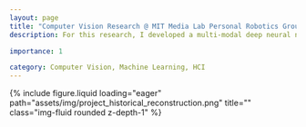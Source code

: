 ```yaml
---
layout: page
title: "Computer Vision Research @ MIT Media Lab Personal Robotics Group"
description: For this research, I developed a multi-modal deep neural network for Dyadic Affect Analysis in Parent-child multi-modal interaction in order to enhance the performance of a speech-recognition-based model. I integrated yolov5 and DeepFace to differentiate parent versus child for accurate attention estimation (95% accuracy) and built pipeline to analyze emotions and nonverbal cues during dyadic interaction. I wrote the first-author paper "Denoising Triadic Interactions for Agent Interjection Analysis" (submitted to ICMI 2024).

importance: 1

category: Computer Vision, Machine Learning, HCI
---
```


<div class="row">
    <div class="col-sm mt-3 mt-md-0">
        {% include figure.liquid loading="eager" path="assets/img/project_historical_reconstruction.png" title="" class="img-fluid rounded z-depth-1" %}
    </div>
</div>



